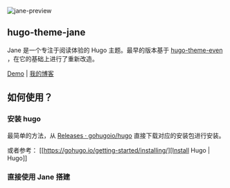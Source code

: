 ![jane-preview](https://raw.githubusercontent.com/xianmin/hugo-theme-jane/master/images/preview.png)


## hugo-theme-jane

Jane 是一个专注于阅读体验的 Hugo 主题。最早的版本基于 [hugo-theme-even](https://github.com/olOwOlo/hugo-theme-even) ，在它的基础上进行了重新改造。

[Demo](http://en.xianmin.org/hugo-theme-jane/) | [我的博客](http://www.xianmin.org)


## 如何使用？

### 安装 hugo
最简单的方法，从 [Releases · gohugoio/hugo](https://github.com/gohugoio/hugo/releases) 直接下载对应的安装包进行安装。

或者参考： [[https://gohugo.io/getting-started/installing/][Install Hugo | Hugo]]

### 直接使用 Jane 搭建


